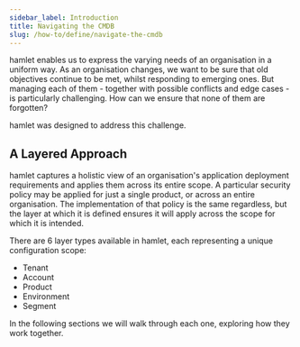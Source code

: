 ```yaml
---
sidebar_label: Introduction
title: Navigating the CMDB
slug: /how-to/define/navigate-the-cmdb
---
```


hamlet enables us to express the varying needs of an organisation in a uniform way. As an organisation changes, we want to be sure that old objectives continue to be met, whilst responding to emerging ones. But managing each of them - together with possible conflicts and edge cases - is particularly challenging. How can we ensure that none of them are forgotten?

hamlet was designed to address this challenge.

## A Layered Approach

hamlet captures a holistic view of an organisation's application deployment requirements and applies them across its entire scope. A particular security policy may be applied for just a single product, or across an entire organisation. The implementation of that policy is the same regardless, but the layer at which it is defined ensures it will apply across the scope for which it is intended.

There are 6 layer types available in hamlet, each representing a unique configuration scope:

- Tenant
- Account
- Product
- Environment
- Segment

In the following sections we will walk through each one, exploring how they work together.


